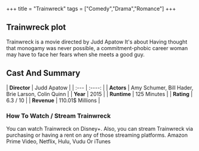 +++
title = "Trainwreck"
tags = ["Comedy","Drama","Romance"]
+++
## Trainwreck plot
Trainwreck is a movie directed by Judd Apatow It's about Having thought that monogamy was never possible, a commitment-phobic career woman may have to face her fears when she meets a good guy.
## Cast And Summary
| **Director**      | Judd Apatow |
    | :---        |    :----:   |
    |  **Actors** | Amy Schumer, Bill Hader, Brie Larson, Colin Quinn |
    | **Year**   | 2015    |
    |  **Runtime** | 125 Minutes |
    |  **Rating** | 6.3 / 10 | 
    |  **Revenue** | 110.01$ Millions |
### How To Watch / Stream Trainwreck
You can watch Trainwreck on Disney+.
Also, you can stream Trainwreck via purchasing or having a rent on any of those streaming platforms.
Amazon Prime Video, Netflix, Hulu, Vudu Or iTunes